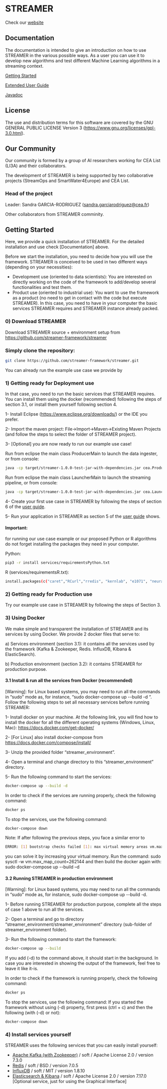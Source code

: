 
STREAMER
=================

Check our [website](https://streamer-framework.github.io)

## Documentation

The documentation is intended to give an introduction on how to use STREAMER in the various possible ways. 
As a user you can use it to develop new algorithms and test different Machine Learning algorithms in a streaming context.

[Getting Started](https://streamer-framework.github.io/docs/GettingStartedGuideSTREAMER_v2.0.pdf)

[Extended User Guide](https://streamer-framework.github.io/docs/UserGuideSTREAMER_v2.0.pdf)

[Javadoc](https://github.com/streamer-framework/streamer/tree/main/STREAMER/javadoc)

## License

The use and distribution terms for this software are covered by the
GNU GENERAL PUBLIC LICENSE Version 3 (https://www.gnu.org/licenses/gpl-3.0.html).

## Our Community

Our community is formed by a group of AI researchers working for CEA List (LI3A) and their collaborators.

The development of STREAMER is being supported by two collaborative projects (StreamOps and SmartWater4Europe) and CEA List.

### Head of the project

Leader: Sandra GARCIA-RODRIGUEZ (sandra.garciarodriguez@cea.fr)

Other collaborators from STREAMER comminity.

## Getting Started

Here, we provide a quick installation of STREAMER. For the detailed installation and use check [Documentation] above.


Before we start the installation, you need to decide how you will use the framework. STREAMER is conceived to be used in two different ways (depending on your necessities):

 - Development use (oriented to data scientists): You are interested on directly working on the code of the framework to add/develop several functionalities and test them.
 - Product use (oriented to industrial use): You want to use the framework as a product (no need to get in contact with the code but execute STREAMER). In this case, you need to have in your computer the basic services STREAMER requires and STREAMER instance already packed.

### 0) Download STREAMER
Download STREAMER source + environment setup from https://github.com/streamer-framework/streamer

### Simply clone the repository:
```bash
git clone https://github.com/streamer-framework/streamer.git
```
You can already run the example use case we provide by 


### 1) Getting ready for Deployment use

In that case, you need to run the basic services that STREAMER requires. You can install them using the docker (recommended) following the steps of section 3.1, or install them yourself following section 4.

1- Install Eclipse (https://www.eclipse.org/downloads/) or the IDE you prefer.

2- Import the maven project: File->Import->Maven->Existing Maven Projects (and follow the steps to select the folder of STREAMER project).

3- [Optional] you are now ready to run our example use case!

Run from eclipse the main class ProducerMain to launch the data ingester, or from console:
```bash
java -cp target/streamer-1.0.0-test-jar-with-dependencies.jar cea.ProducerMain [setup_folder]
```
Run from eclipse the main class LauncherMain to launch the streaming pipeline, or from console:
```bash
java -cp target/streamer-1.0.0-test-jar-with-dependencies.jar cea.LauncherMain [setup_folder]
```
4- Create your first use case in STREAMER by following the steps of section 6 of the [user guide](https://github.com/streamer-framework/streamer/streamer/GettingStartedGuideSTREAMER.pdf).

5- Run your application in STREAMER as section 5 of the [user guide](https://github.com/streamer-framework/streamer/streamer/GettingStartedGuideSTREAMER.pdf) shows.

#### Important:
for running our use case example or our proposed Python or R algorithms do not forget installing the packages they need in your computer. 

Python:
```bash
pip3 -r install services/requirementsPython.txt
```
R (services/requirementsR.txt):
```bash
install.packages(c("caret","RCurl","rredis", "kernlab", "e1071", "neuralnet","xgboost"))
```


### 2) Getting ready for Production use
Try our example use case in STREAMER by following the steps of Section 3.

### 3) Using Docker
We make simple and transparent the installation of STREAMER and its services by using Docker. We provide 2 docker files that serve to:

a) Services environment (section 3.1): it contains all the services used by the framework (Kafka & Zookeeper, Redis. InfluxDB, Kibana & ElasticSearch).

b) Production environment (section 3.2): it contains STREAMER for production purpose.


#### 3.1 Install & run all the services from Docker (recommended)
[Warning]: for Linux based systems, you may need to run all the commands in “sudo” mode as, for instance, “sudo docker-compose up --build -d “.
Follow the following steps to set all necessary services before running STREAMER:

1- Install docker on your machine. At the following link, you will find how to install the docker for all the different operating systems (Windows, Linux, Mac): https://docs.docker.com/get-docker/

2- [For Linux] also install docker-compose from https://docs.docker.com/compose/install/

3- Unzip the provided folder “streamer_environment”.

4- Open a terminal and change directory to this “streamer_environment” directory.

5- Run the following command to start the services:
```bash
docker-compose up --build -d
```
In order to check if the services are running properly, check the following command:
```bash
docker ps
```

To stop the services, use the following command:
```bash
docker-compose down
```

Note: If after following the previous steps, you face a similar error to
```bash
ERROR: [1] bootstrap checks failed [1]: max virtual memory areas vm.max_map_count [65530] is too low, increase to at least [262144]
```
you can solve it by increasing your virtual memory. Run the command:
sudo sysctl -w vm.max_map_count=262144
and then build the docker again with:
sudo docker-compose up --build –d

#### 3.2 Running STREAMER in production environment
[Warning]: for Linux based systems, you may need to run all the commands in “sudo” mode as, for instance, sudo docker-compose up --build -d.

1- Before running STREAMER for production purpose, complete all the steps of case 1 above to run all the services.

2- Open a terminal and go to directory “streamer_environment/streamer_environment” directory (sub-folder of streamer_environment folder).

3- Run the following command to start the framework:
```bash
docker-compose up --build
```
If you add (-d) to the command above, it should start in the background. In case you are interested in showing the output of the framework, feel free to leave it like it-is.

In order to check if the framework is running properly, check the following command:
```bash
docker ps
```
To stop the services, use the following command:
If you started the framework without using (-d) property, first press (ctrl + c) and then the following (with (-d) or not):
```bash
docker-compose down
```

### 4) Install services yourself

STREAMER uses the following services that you can easily install yourself:
- [Apache Kafka (with Zookeeper)](https://kafka.apache.org/quickstart) / soft / Apache License 2.0 / version 7.3.0
- [Redis](https://redis.io/) / soft / BSD / version 7.0.5 
- [InfluxDB](https://portal.influxdata.com/) / soft / MIT / version 1.8.10
- [Elasticsearch & Kibana](https://www.elastic.co/) / soft / Apache License 2.0 / version 7.17.0 [Optional service, just for using the Graphical Interface]
